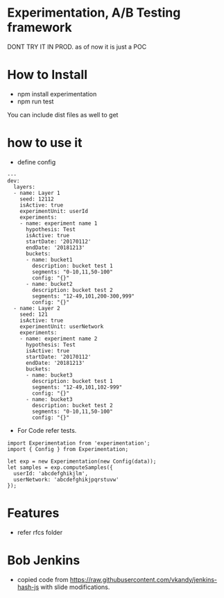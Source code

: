 # Experimentation, A/B Testing framework
DONT TRY IT IN PROD. as of now it is just a POC

# How to Install
- npm install experimentation
- npm run test

You can include dist files as well to get

# how to use it
- define config

```
---
dev:
  layers:
  - name: Layer 1
    seed: 12112
    isActive: true
    experimentUnit: userId
    experiments:
    - name: experiment name 1
      hypothesis: Test
      isActive: true
      startDate: '20170112'
      endDate: '20181213'
      buckets:
      - name: bucket1
        description: bucket test 1
        segments: "0-10,11,50-100"
        config: "{}"
      - name: bucket2
        description: bucket test 2
        segments: "12-49,101,200-300,999"
        config: "{}"
  - name: Layer 2
    seed: 121
    isActive: true
    experimentUnit: userNetwork
    experiments:
    - name: experiment name 2
      hypothesis: Test
      isActive: true
      startDate: '20170112'
      endDate: '20181213'
      buckets:
      - name: bucket3
        description: bucket test 1
        segments: "12-49,101,102-999"
        config: "{}"
      - name: bucket3
        description: bucket test 2
        segments: "0-10,11,50-100"
        config: "{}"
```

- For Code refer tests.

```
import Experimentation from 'experimentation';
import { Config } from Experimentation;

let exp = new Experimentation(new Config(data));
let samples = exp.computeSamples({
  userId: 'abcdefghikjlm',
  userNetwork: 'abcdefghikjpqrstuvw'
});
```

# Features
- refer rfcs folder

# Bob Jenkins
 - copied code from https://raw.githubusercontent.com/vkandy/jenkins-hash-js with slide modifications.
